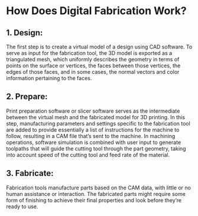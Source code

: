 # How Does Digital Fabrication Work?

## 1. Design:

The first step is to create a virtual model of a design using CAD software. To serve as input for the
fabrication tool, the 3D model is exported as a triangulated mesh, which uniformly describes the geometry
in terms of points on the surface or vertices, the faces between those vertices, the edges of those faces,
and in some cases, the normal vectors and color information pertaining to the faces.

## 2. Prepare: 

Print preparation software or slicer software serves as the intermediate between the virtual mesh and the fabricated model for 3D printing. In this step, manufacturing parameters and settings specific to the fabrication tool are added to provide essentially a list of instructions for the machine to follow, resulting in a CAM file that’s sent to the machine. In machining operations, software simulation is combined with user input to generate toolpaths that will guide the cutting tool through the part geometry, taking into account speed of the cutting tool and feed rate of the material.

## 3. Fabricate:

Fabrication tools manufacture parts based on the CAM data, with little or no human assistance or interaction. The fabricated parts might require some form of finishing to achieve their final properties and look before they’re ready to use.